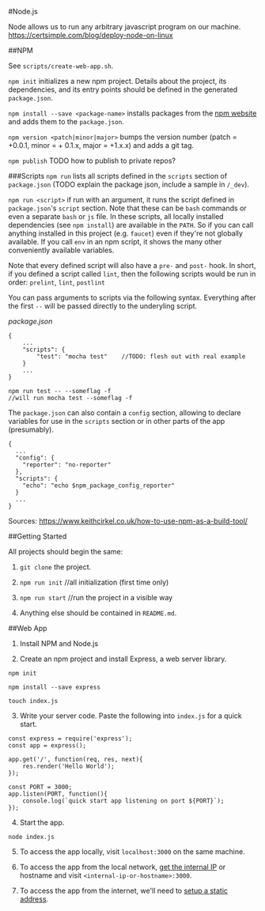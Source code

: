 #Node.js

Node allows us to run any arbitrary javascript program on our machine.
https://certsimple.com/blog/deploy-node-on-linux



##NPM

See `scripts/create-web-app.sh`.

`npm init` initializes a new npm project. Details about the project, its dependencies, and its entry points should be defined in the generated `package.json`.

`npm install --save <package-name>` installs packages from the [npm website](npmjs.org) and adds them to the `package.json`.

`npm version <patch|minor|major>` bumps the version number (patch = +0.0.1, minor = + 0.1.x, major = +1.x.x) and adds a git tag.

`npm publish` TODO how to publish to private repos?

###Scripts
`npm run` lists all scripts defined in the `scripts` section of `package.json` (TODO explain the package json, include a sample in `/_dev`).

`npm run <script>` if run with an argument, it runs the script defined in `package.json`'s `script` section. Note that these can be `bash` commands or even a separate `bash` or `js` file. In these scripts, all locally installed dependencies (see `npm install`) are available in the `PATH`. So if you can call anything installed in this project (e.g. `faucet`) even if they're not globally available. If you call `env` in an npm script, it shows the many other conveniently available variables.

Note that every defined script will also have a `pre-` and `post-` hook. In short, if you defined a script called `lint`, then the following scripts would be run in order: `prelint`, `lint`, `postlint`

You can pass arguments to scripts via the following syntax. Everything after the first `--` will be passed directly to the underyling script.

*package.json*
```
{
	...
	"scripts": {
		"test": "mocha test"	//TODO: flesh out with real example
	}	
	...
}
```

```
npm run test -- --someflag -f 
//will run mocha test --someflag -f
```

The `package.json` can also contain a `config` section, allowing to declare variables for use in the `scripts` section or in other parts of the app (presumably).

```
{
  ...
  "config": {
    "reporter": "no-reporter"
  },
  "scripts": {
    "echo": "echo $npm_package_config_reporter"
  }
  ...
}
```





Sources:
https://www.keithcirkel.co.uk/how-to-use-npm-as-a-build-tool/

##Getting Started

All projects should begin the same:

1. `git clone` the project.

2. `npm run init` //all initialization (first time only)

3. `npm run start` //run the project in a visible way

4. Anything else should be contained in `README.md`.




##Web App

1. Install NPM and Node.js



2. Create an npm project and install Express, a web server library.
```
npm init

npm install --save express

touch index.js
```

3. Write your server code. Paste the following into `index.js` for a quick start.
```
const express = require('express');
const app = express();

app.get('/', function(req, res, next){
	res.render('Hello World');
});

const PORT = 3000;
app.listen(PORT, function(){
	console.log(`quick start app listening on port ${PORT}`);
});
```

4. Start the app.
```
node index.js
```

5. To access the app locally, visit `localhost:3000` on the same machine.

6. To access the app from the local network, [get the internal IP](./network.md) or hostname and visit `<internal-ip-or-hostname>:3000`.


7. To access the app from the internet, we'll need to [setup a static address]('./network.md').